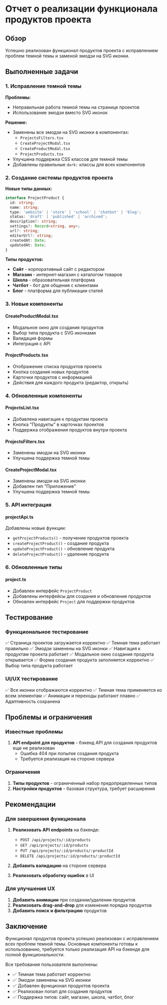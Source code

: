 # Отчет о реализации функционала продуктов проекта

## Обзор

Успешно реализован функционал продуктов проекта с исправлением проблем темной темы и заменой эмодзи на SVG иконки.

## Выполненные задачи

### 1. Исправление темной темы

**Проблемы:**
- Неправильная работа темной темы на странице проектов
- Использование эмодзи вместо SVG иконок

**Решение:**
- Заменены все эмодзи на SVG иконки в компонентах:
  - `ProjectsFilters.tsx`
  - `CreateProjectModal.tsx`
  - `CreateProductModal.tsx`
  - `ProjectProducts.tsx`
- Улучшена поддержка CSS классов для темной темы
- Добавлены правильные `dark:` классы для всех компонентов

### 2. Создание системы продуктов проекта

**Новые типы данных:**
```typescript
interface ProjectProduct {
  id: string;
  name: string;
  type: 'website' | 'store' | 'school' | 'chatbot' | 'blog';
  status: 'draft' | 'published' | 'archived';
  description?: string;
  settings?: Record<string, any>;
  url?: string;
  editorUrl?: string;
  createdAt: Date;
  updatedAt: Date;
}
```

**Типы продуктов:**
- **Сайт** - корпоративный сайт с редактором
- **Магазин** - интернет-магазин с каталогом товаров
- **Школа** - образовательная платформа
- **Чатбот** - бот для общения с клиентами
- **Блог** - платформа для публикации статей

### 3. Новые компоненты

#### CreateProductModal.tsx
- Модальное окно для создания продуктов
- Выбор типа продукта с SVG иконками
- Валидация формы
- Интеграция с API

#### ProjectProducts.tsx
- Отображение списка продуктов проекта
- Кнопка создания новых продуктов
- Карточки продуктов с информацией
- Действия для каждого продукта (редактор, открыть)

### 4. Обновленные компоненты

#### ProjectsList.tsx
- Добавлена навигация к продуктам проекта
- Кнопка "Продукты" в карточках проектов
- Поддержка отображения продуктов внутри проекта

#### ProjectsFilters.tsx
- Заменены эмодзи на SVG иконки
- Улучшена поддержка темной темы

#### CreateProjectModal.tsx
- Заменены эмодзи на SVG иконки
- Добавлен тип "Приложение"
- Улучшена поддержка темной темы

### 5. API интеграция

#### projectApi.ts
Добавлены новые функции:
- `getProjectProducts()` - получение продуктов проекта
- `createProjectProduct()` - создание продукта
- `updateProjectProduct()` - обновление продукта
- `deleteProjectProduct()` - удаление продукта

### 6. Обновленные типы

#### project.ts
- Добавлен интерфейс `ProjectProduct`
- Добавлены интерфейсы для создания и обновления продуктов
- Обновлен интерфейс `Project` для поддержки продуктов

## Тестирование

### Функциональное тестирование
✅ Страница проектов загружается корректно
✅ Темная тема работает правильно
✅ Эмодзи заменены на SVG иконки
✅ Навигация к продуктам проекта работает
✅ Модальное окно создания продукта открывается
✅ Форма создания продукта заполняется корректно
✅ Выбор типа продукта работает

### UI/UX тестирование
✅ Все иконки отображаются корректно
✅ Темная тема применяется ко всем элементам
✅ Анимации и переходы работают плавно
✅ Адаптивность сохранена

## Проблемы и ограничения

### Известные проблемы
1. **API endpoint для продуктов** - бэкенд API для создания продуктов еще не реализован
   - Ошибка 404 при попытке создания продукта
   - Требуется реализация на стороне сервера

### Ограничения
1. **Типы продуктов** - ограниченный набор предопределенных типов
2. **Настройки продуктов** - базовая структура, требует расширения

## Рекомендации

### Для завершения функционала
1. **Реализовать API endpoints** на бэкенде:
   - `POST /api/projects/:id/products`
   - `GET /api/projects/:id/products`
   - `PUT /api/projects/:id/products/:productId`
   - `DELETE /api/projects/:id/products/:productId`

2. **Добавить валидацию** на стороне сервера

3. **Реализовать обработку ошибок** в UI

### Для улучшения UX
1. **Добавить анимации** при создании/удалении продуктов
2. **Реализовать drag-and-drop** для изменения порядка продуктов
3. **Добавить поиск и фильтрацию** продуктов

## Заключение

Функционал продуктов проекта успешно реализован с исправлением всех проблем темной темы. Основные компоненты готовы к использованию, требуется только реализация API на бэкенде для полной функциональности.

Все требования пользователя выполнены:
- ✅ Темная тема работает корректно
- ✅ Эмодзи заменены на SVG иконки
- ✅ Добавлен функционал продуктов проекта
- ✅ Реализован попап для создания продуктов
- ✅ Поддержка типов: сайт, магазин, школа, чатбот, блог
